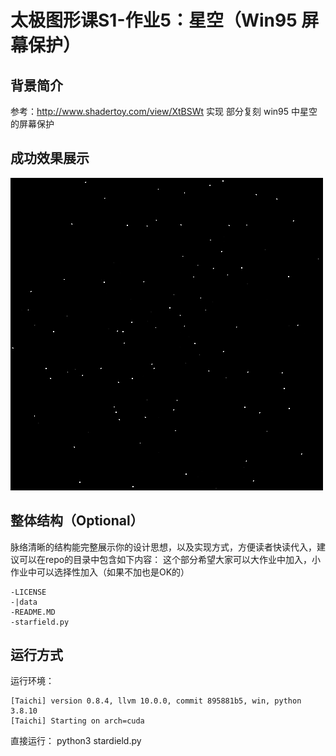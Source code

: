 # 太极图形课S1-作业5：星空（Win95 屏幕保护）

## 背景简介
参考：http://www.shadertoy.com/view/XtBSWt 实现
部分复刻 win95 中星空的屏幕保护
## 成功效果展示
![starfield demo](./data/starfield.gif)
## 整体结构（Optional）
脉络清晰的结构能完整展示你的设计思想，以及实现方式，方便读者快读代入，建议可以在repo的目录中包含如下内容：
这个部分希望大家可以大作业中加入，小作业中可以选择性加入（如果不加也是OK的）
```
-LICENSE
-|data
-README.MD
-starfield.py
```

## 运行方式
运行环境：
```
[Taichi] version 0.8.4, llvm 10.0.0, commit 895881b5, win, python 3.8.10
[Taichi] Starting on arch=cuda
```
直接运行： python3 stardield.py
